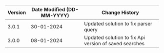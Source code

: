 | **Version** | **Date Modified (DD-MM-YYYY)** | **Change History**                                     |
|-------------|--------------------------------|--------------------------------------------------------|
|  3.0.1      |  30-01-2024                    | Updated solution to fix parser query                   |
|  3.0.0      |  08-01-2024                    | Updated solution to fix Api version of saved searches  |

